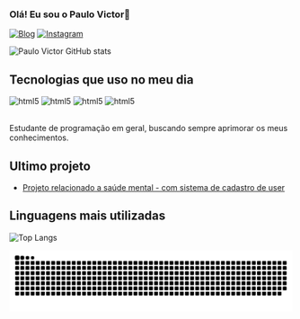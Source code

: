 ### Olá! Eu sou o Paulo Victor👋

[![Blog](https://img.shields.io/badge/dev.to-0A0A0A?style=for-the-badge&logo=devdotto&logoColor=white)](https://vivamenteofi.rf.gd)
[![Instagram](https://img.shields.io/badge/Instagram-E4405F?style=for-the-badge&logo=instagram&logoColor=white)](https://www.instagram.com/gamejp202/)

![Paulo Victor GitHub stats](https://github-readme-stats.vercel.app/api?username=Paulo854&show_icons=true&theme=onedark)

## Tecnologias que uso no meu dia

<div style="display: inline_block">
    <img aling="center" alt="html5" src="https://img.shields.io/badge/HTML-239120?style=for-the-badge&logo=html5&logoColor=white">
    <img aling="center" alt="html5" src="https://img.shields.io/badge/CSS-239120?&style=for-the-badge&logo=css3&logoColor=white">
    <img aling="center" alt="html5" src="https://img.shields.io/badge/JavaScript-F7DF1E?style=for-the-badge&logo=javascript&logoColor=black">
    <img aling="center" alt="html5" src="https://img.shields.io/badge/PHP-777BB4?style=for-the-badge&logo=php&logoColor=white">
</div><br>

Estudante de programação em geral, buscando sempre aprimorar os meus conhecimentos.

## Ultimo projeto 

- [Projeto relacionado a saúde mental - com sistema de cadastro de user](https://vivamenteofi.rf.gd)

## Linguagens mais utilizadas

![Top Langs](https://github-readme-stats.vercel.app/api/top-langs/?username=Paulo854&layout=compact)


![Snake animation](https://github.com/Paulo854/animation-repositorie/blob/main/github-contribution-grid-snake.svg)
